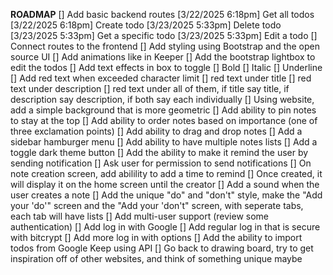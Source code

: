 **ROADMAP**
[] Add basic backend routes
  [3/22/2025 6:18pm] Get all todos
  [3/22/2025 6:18pm] Create todo
  [3/23/2025 5:33pm] Delete todo
  [3/23/2025 5:33pm] Get a specific todo
  [3/23/2025 5:33pm] Edit a todo
[] Connect routes to the frontend
[] Add styling using Bootstrap and the open source UI
  [] Add animations like in Keeper
[] Add the bootstrap lightbox to edit the todos
[] Add text effects in box to toggle
  [] Bold
  [] Italic
  [] Underline
[] Add red text when exceeded character limit
  [] red text under title
  [] red text under description
  [] red text under all of them, if title say title, if description say description, if both say each individually
[] Using website, add a simple background that is more geometric
[] Add ability to pin notes to stay at the top
[] Add ability to order notes based on importance (one of three exclamation points)
[] Add ability to drag and drop notes
[] Add a sidebar hamburger menu
[] Add ability to have multiple notes lists
[] Add a toggle dark theme button
[] Add the ability to make it remind the user by sending notification
  [] Ask user for permission to send notifications
  [] On note creation screen, add abilility to add a time to remind
  [] Once created, it will display it on the home screen until the creator
[] Add a sound when the user creates a note
[] Add the unique "do" and "don't" style, make the "Add your 'do'" screen and the "Add your 'don't" screen, with seperate tabs, each tab will have lists
[] Add multi-user support (review some authentication)
  [] Add log in with Google
  [] Add regular log in that is secure with bitcrypt
  [] Add more log in with options
[] Add the ability to import todos from Google Keep using API
[] Go back to drawing board, try to get inspiration off of other websites, and think of something unique maybe